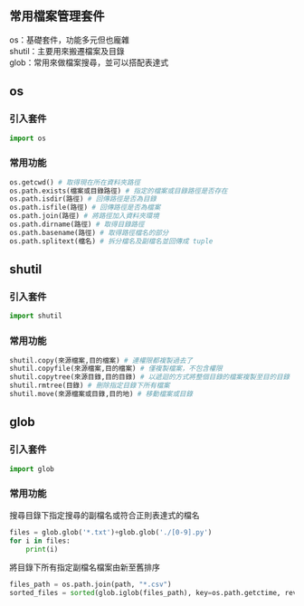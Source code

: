 ## 常用檔案管理套件
os：基礎套件，功能多元但也龐雜  
shutil：主要用來搬遷檔案及目錄  
glob：常用來做檔案搜尋，並可以搭配表達式  
## os
### 引入套件
```python
import os
```
### 常用功能
```python
os.getcwd() # 取得現在所在資料夾路徑
os.path.exists(檔案或目錄路徑) # 指定的檔案或目錄路徑是否存在
os.path.isdir(路徑) # 回傳路徑是否為目錄
os.path.isfile(路徑) # 回傳路徑是否為檔案
os.path.join(路徑) # 將路徑加入資料夾環境
os.path.dirname(路徑) # 取得目錄路徑
os.path.basename(路徑) # 取得路徑檔名的部分
os.path.splitext(檔名) # 拆分檔名及副檔名並回傳成 tuple
```
## shutil
### 引入套件
```python
import shutil
```
### 常用功能  
```python
shutil.copy(來源檔案,目的檔案) # 連權限都複製過去了
shutil.copyfile(來源檔案,目的檔案) # 僅複製檔案，不包含權限
shutil.copytree(來源目錄,目的目錄) # 以遞迴的方式將整個目錄的檔案複製至目的目錄
shutil.rmtree(目錄) # 刪除指定目錄下所有檔案
shutil.move(來源檔案或目錄,目的地) # 移動檔案或目錄
```
## glob
### 引入套件
```python
import glob
```
### 常用功能
搜尋目錄下指定搜尋的副檔名或符合正則表達式的檔名  
```python
files = glob.glob('*.txt')+glob.glob('./[0-9].py')
for i in files:
    print(i)
```
將目錄下所有指定副檔名檔案由新至舊排序  
```python
files_path = os.path.join(path, "*.csv")
sorted_files = sorted(glob.iglob(files_path), key=os.path.getctime, reverse=True)
```
